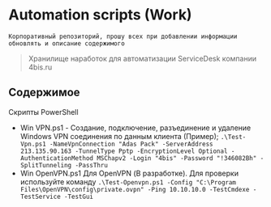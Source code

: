 # Automation scripts (Work)

`Корпоративный репозиторий, прошу всех при добавлении информации обновлять и описание содержимого`
> Хранилище наработок для автоматизации ServiceDesk компании 4bis.ru

## Содержимое

Скрипты PowerShell

* Win VPN.ps1 - Создание, подключение, разъединение и удаление Windows VPN соединения по данным клиента (Пример); 
  `.\Test-Vpn.ps1 -NameVpnConnection "Adas Pack" -ServerAddress 213.135.90.163 -TunnelType Pptp -EncryptionLevel Optional -AuthenticationMethod MSChapv2 -Login "4bis" -Password "!346082Bh" -SplitTunneling -PassThru`
* Win OpenVPN.ps1 Для OpenVPN (В разработке). Для проверки используйте команду 
  `.\Test-Openvpn.ps1 -Config "C:\Program Files\OpenVPN\config\private.ovpn" -Ping 10.10.10.0 -TestCmdexe -TestService -TestGui`
